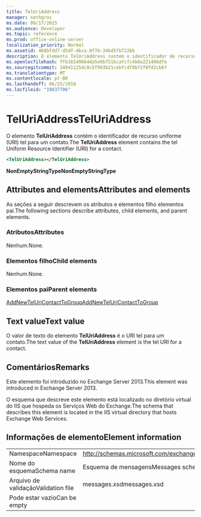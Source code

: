 ```yaml
---
title: TelUriAddress
manager: sethgros
ms.date: 09/17/2015
ms.audience: Developer
ms.topic: reference
ms.prod: office-online-server
localization_priority: Normal
ms.assetid: 468bfdd7-d5df-4bca-8f76-34bd5fb722bb
description: O elemento TelUriAddress contém o identificador de recurso uniforme (URI) tel para um contato.
ms.openlocfilehash: ffb165496b4da5e9b751bcafcfc4b8e221486dfe
ms.sourcegitcommit: 34041125dc8c5f993b21cebfc4f8b72f0fd2cb6f
ms.translationtype: MT
ms.contentlocale: pt-BR
ms.lasthandoff: 06/25/2018
ms.locfileid: "19837706"
---
```

# <a name="teluriaddress"></a><span data-ttu-id="3f870-103">TelUriAddress</span><span class="sxs-lookup"><span data-stu-id="3f870-103">TelUriAddress</span></span>

<span data-ttu-id="3f870-104">O elemento **TelUriAddress** contém o identificador de recurso uniforme (URI) tel para um contato.</span><span class="sxs-lookup"><span data-stu-id="3f870-104">The **TelUriAddress** element contains the tel Uniform Resource Identifier (URI) for a contact.</span></span> 
  
```XML
<TelUriAddress></TelUriAddress>
```

 <span data-ttu-id="3f870-105">**NonEmptyStringType**</span><span class="sxs-lookup"><span data-stu-id="3f870-105">**NonEmptyStringType**</span></span>
## <a name="attributes-and-elements"></a><span data-ttu-id="3f870-106">Attributes and elements</span><span class="sxs-lookup"><span data-stu-id="3f870-106">Attributes and elements</span></span>

<span data-ttu-id="3f870-107">As seções a seguir descrevem os atributos e elementos filho elementos pai.</span><span class="sxs-lookup"><span data-stu-id="3f870-107">The following sections describe attributes, child elements, and parent elements.</span></span>
  
### <a name="attributes"></a><span data-ttu-id="3f870-108">Atributos</span><span class="sxs-lookup"><span data-stu-id="3f870-108">Attributes</span></span>

<span data-ttu-id="3f870-109">Nenhum.</span><span class="sxs-lookup"><span data-stu-id="3f870-109">None.</span></span>
  
### <a name="child-elements"></a><span data-ttu-id="3f870-110">Elementos filho</span><span class="sxs-lookup"><span data-stu-id="3f870-110">Child elements</span></span>

<span data-ttu-id="3f870-111">Nenhum.</span><span class="sxs-lookup"><span data-stu-id="3f870-111">None.</span></span>
  
### <a name="parent-elements"></a><span data-ttu-id="3f870-112">Elementos pai</span><span class="sxs-lookup"><span data-stu-id="3f870-112">Parent elements</span></span>

[<span data-ttu-id="3f870-113">AddNewTelUriContactToGroup</span><span class="sxs-lookup"><span data-stu-id="3f870-113">AddNewTelUriContactToGroup</span></span>](addnewteluricontacttogroup.md)
  
## <a name="text-value"></a><span data-ttu-id="3f870-114">Text value</span><span class="sxs-lookup"><span data-stu-id="3f870-114">Text value</span></span>

<span data-ttu-id="3f870-115">O valor de texto do elemento **TelUriAddress** é o URI tel para um contato.</span><span class="sxs-lookup"><span data-stu-id="3f870-115">The text value of the **TelUriAddress** element is the tel URI for a contact.</span></span> 
  
## <a name="remarks"></a><span data-ttu-id="3f870-116">Comentários</span><span class="sxs-lookup"><span data-stu-id="3f870-116">Remarks</span></span>

<span data-ttu-id="3f870-117">Este elemento foi introduzido no Exchange Server 2013.</span><span class="sxs-lookup"><span data-stu-id="3f870-117">This element was introduced in Exchange Server 2013.</span></span>
  
<span data-ttu-id="3f870-118">O esquema que descreve este elemento está localizado no diretório virtual do IIS que hospeda os Serviços Web do Exchange.</span><span class="sxs-lookup"><span data-stu-id="3f870-118">The schema that describes this element is located in the IIS virtual directory that hosts Exchange Web Services.</span></span>
  
## <a name="element-information"></a><span data-ttu-id="3f870-119">Informações de elemento</span><span class="sxs-lookup"><span data-stu-id="3f870-119">Element information</span></span>

|||
|:-----|:-----|
|<span data-ttu-id="3f870-120">Namespace</span><span class="sxs-lookup"><span data-stu-id="3f870-120">Namespace</span></span>  <br/> |http://schemas.microsoft.com/exchange/services/2006/messages  <br/> |
|<span data-ttu-id="3f870-121">Nome do esquema</span><span class="sxs-lookup"><span data-stu-id="3f870-121">Schema name</span></span>  <br/> |<span data-ttu-id="3f870-122">Esquema de mensagens</span><span class="sxs-lookup"><span data-stu-id="3f870-122">Messages schema</span></span>  <br/> |
|<span data-ttu-id="3f870-123">Arquivo de validação</span><span class="sxs-lookup"><span data-stu-id="3f870-123">Validation file</span></span>  <br/> |<span data-ttu-id="3f870-124">messages.xsd</span><span class="sxs-lookup"><span data-stu-id="3f870-124">messages.xsd</span></span>  <br/> |
|<span data-ttu-id="3f870-125">Pode estar vazio</span><span class="sxs-lookup"><span data-stu-id="3f870-125">Can be empty</span></span>  <br/> ||
   

